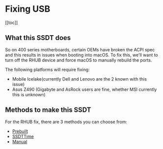 # Fixing USB

[[toc]]

## What this SSDT does

So on 400 series motherboards, certain OEMs have broken the ACPI spec and this results in issues when booting into macOS. To fix this, we'll want to turn off the RHUB device and force macOS to manually rebuild the ports.

The following platforms will require fixing:

* Mobile Icelake(currently Dell and Lenovo are the 2 known with this issue)
* Asus Z490 (Gigabyte and AsRock users are fine, whether MSI currently this is unknown)

## Methods to make this SSDT

For the RHUB fix, there are 3 methods you can choose from:

* [Prebuilt](/Universal/rhub-methods/prebuilt.md)
* [SSDTTime](/Universal/rhub-methods/ssdttime.md)
* [Manual](/Universal/rhub-methods/manual.md)
